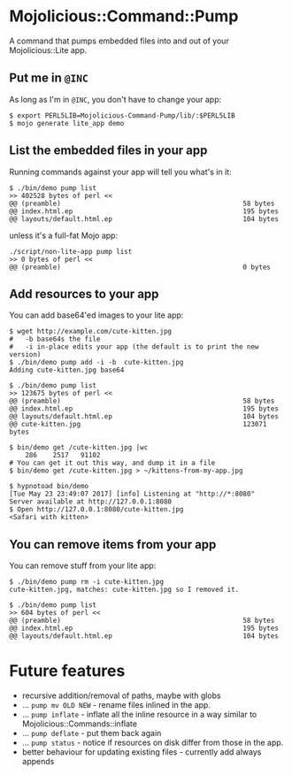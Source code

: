 # Mojolicious::Command::Pump

A command that pumps embedded files into and out of your Mojolicious::Lite app.

## Put me in `@INC`

As long as I'm in `@INC`, you don't have to change your app:

    $ export PERL5LIB=Mojolicious-Command-Pump/lib/:$PERL5LIB
    $ mojo generate lite_app demo

## List the embedded files in your app 

Running commands against your app will tell you what's in it:

    $ ./bin/demo pump list
    >> 402528 bytes of perl <<
    @@ (preamble)                                              58 bytes
    @@ index.html.ep                                           195 bytes
    @@ layouts/default.html.ep                                 104 bytes

unless it's a full-fat Mojo app:

    ./script/non-lite-app pump list
    >> 0 bytes of perl <<
    @@ (preamble)                                              0 bytes

## Add resources to your app

You can add base64'ed images to your lite app:

    $ wget http://example.com/cute-kitten.jpg
    #   -b base64s the file
    #   -i in-place edits your app (the default is to print the new version)
    $ ./bin/demo pump add -i -b  cute-kitten.jpg
    Adding cute-kitten.jpg base64

    $ ./bin/demo pump list
    >> 123675 bytes of perl <<
    @@ (preamble)                                              58 bytes
    @@ index.html.ep                                           195 bytes
    @@ layouts/default.html.ep                                 104 bytes
    @@ cute-kitten.jpg                                         123071 bytes

    $ bin/demo get /cute-kitten.jpg |wc
        286    2517   91102    
    # You can get it out this way, and dump it in a file
    $ bin/demo get /cute-kitten.jpg > ~/kittens-from-my-app.jpg
    
    $ hypnotoad bin/demo
    [Tue May 23 23:49:07 2017] [info] Listening at "http://*:8080"
    Server available at http://127.0.0.1:8080
    $ Open http://127.0.0.1:8080/cute-kitten.jpg
    <Safari with kitten>

## You can remove items from your app 

You can remove stuff from your lite app:

    $ ./bin/demo pump rm -i cute-kitten.jpg
    cute-kitten.jpg, matches: cute-kitten.jpg so I removed it.

    $ ./bin/demo pump list
    >> 604 bytes of perl <<
    @@ (preamble)                                              58 bytes
    @@ index.html.ep                                           195 bytes
    @@ layouts/default.html.ep                                 104 bytes
    
# Future features

  * recursive addition/removal of paths, maybe with globs
  * ... `pump mv OLD NEW` - rename files inlined in the app.
  * ... `pump inflate` - inflate all the inline resource in a way similar to Mojolicious::Commands::inflate 
  * ... `pump deflate` - put them back again
  * ... `pump status` - notice if resources on disk differ from those in the app.
  * better behaviour for updating existing files - currently add always appends 

